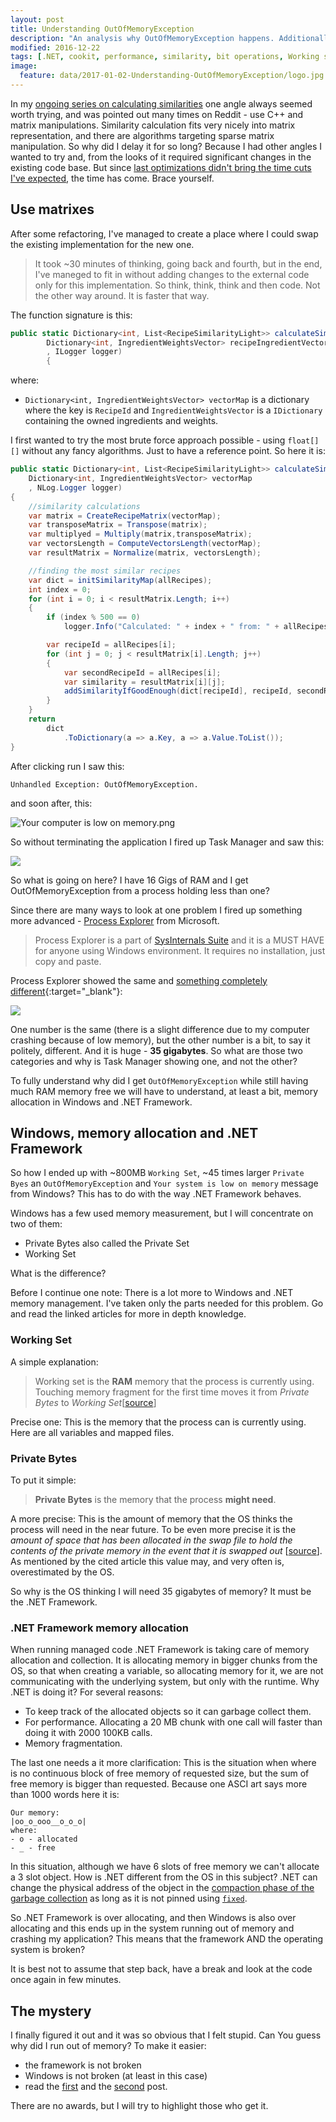 ```yaml
---
layout: post
title: Understanding OutOfMemoryException
description: "An analysis why OutOfMemoryException happens. Additionally a riddle why it happened this time."
modified: 2016-12-22
tags: [.NET, cookit, performance, similarity, bit operations, Working set, Private Bytes, OutOfMemoryException, riddle]
image:
  feature: data/2017-01-02-Understanding-OutOfMemoryException/logo.jpg
---
```


In my [ongoing series on calculating similarities](/tags/#similarity) one angle always seemed worth trying, and was pointed out many times on Reddit - use C++ and matrix manipulations. Similarity calculation fits very nicely into matrix representation, and there are algorithms targeting sparse matrix manipulation. So why did I delay it for so long? Because I had other angles I wanted to try and, from the looks of it required significant changes in the existing code base. But since [last optimizations didn't bring the time cuts I've expected](/Divide-and-conquer-bits-for-performance/), the time has come. Brace yourself.

<!--MORE-->

## Use matrixes

After some refactoring, I've managed to create a place where I could swap the existing implementation for the new one. 

> It took ~30 minutes of thinking, going back and fourth, but in the end, I've maneged to fit in without adding changes to the external code only for this implementation. So think, think, think and then code. Not the other way around. It is faster that way.

The function signature is this:

```csharp
public static Dictionary<int, List<RecipeSimilarityLight>> calculateSimilarityMapForAll(
        Dictionary<int, IngredientWeightsVector> recipeIngredientVector
        , ILogger logger)
        {
```

where:

- `Dictionary<int, IngredientWeightsVector> vectorMap` is a dictionary where the key is `RecipeId` and `IngredientWeightsVector` is a `IDictionary` containing the owned ingredients and weights. 

I first wanted to try the most brute force approach possible - using `float[][]` without any fancy algorithms. Just to have a reference point. So here it is: 

```csharp
public static Dictionary<int, List<RecipeSimilarityLight>> calculateSimilarityMapForAll(
    Dictionary<int, IngredientWeightsVector> vectorMap
    , NLog.Logger logger)
{
    //similarity calculations
    var matrix = CreateRecipeMatrix(vectorMap);
    var transposeMatrix = Transpose(matrix);
    var multiplyed = Multiply(matrix,transposeMatrix);
    var vectorsLength = ComputeVectorsLength(vectorMap);
    var resultMatrix = Normalize(matrix, vectorsLength);

    //finding the most similar recipes
    var dict = initSimilarityMap(allRecipes);
    int index = 0;
    for (int i = 0; i < resultMatrix.Length; i++)
    {
        if (index % 500 == 0)
            logger.Info("Calculated: " + index + " from: " + allRecipes.Count);

        var recipeId = allRecipes[i];
        for (int j = 0; j < resultMatrix[i].Length; j++)
        {
            var secondRecipeId = allRecipes[i];
            var similarity = resultMatrix[i][j];
            addSimilarityIfGoodEnough(dict[recipeId], recipeId, secondRecipeId, similarity);
        }
    }
    return
        dict
            .ToDictionary(a => a.Key, a => a.Value.ToList());
}

```

After clicking run I saw this:

```console
Unhandled Exception: OutOfMemoryException.
``` 
and soon after, this:

![Your computer is low on memory.png](/data/2017-01-02-Understanding-OutOfMemoryException/your-computer-is-low-on-memory.png)

So without terminating the application I fired up Task Manager and saw this:

![](/data/2017-01-02-Understanding-OutOfMemoryException/TaskManager.png)

So what is going on here? I have 16 Gigs of RAM and I get OutOfMemoryException from a process holding less than one?

Since there are many ways to look at one problem I fired up something more advanced - [Process Explorer](https://technet.microsoft.com/en-us/sysinternals/processexplorer.aspx) from Microsoft. 

> Process Explorer is a part of [SysInternals Suite](https://technet.microsoft.com/en-us/sysinternals/bb842062.aspx) and it is a MUST HAVE for anyone using Windows environment. It requires no installation, just copy and paste.

Process Explorer showed the same and [something completely different](https://www.youtube.com/watch?v=FGK8IC-bGnU){:target="_blank"}:

![](/data/2017-01-02-Understanding-OutOfMemoryException/ProcessExplorer.png)

One number is the same (there is a slight difference due to my computer crashing because of low memory), but the other number is a bit, to say it politely, different. And it is huge - **35 gigabytes**. So what are those two categories and why is Task Manager showing one, and not the other? 

To fully understand why did I get `OutOfMemoryException` while still having much RAM memory free we will have to understand, at least a bit, memory allocation in Windows and .NET Framework.

## Windows, memory allocation and .NET Framework

So how I ended up with ~800MB `Working Set`, ~45 times larger `Private Byes` an `OutOfMemoryException` and `Your system is low on memory` message from Windows? This has to do with the way .NET Framework behaves.

Windows has a few used memory measurement, but I will concentrate on two of them:

- Private Bytes also called the Private Set
- Working Set

What is the difference?

Before I continue one note:
There is a lot more to Windows and .NET memory management. I've taken only the parts needed for this problem. Go and read the linked articles for more in depth knowledge.

### Working Set

A simple explanation:

> Working set is the **RAM** memory that the process is currently using. 
> Touching memory fragment for the first time moves it from *Private Bytes* to *Working Set*[[source](https://blogs.msdn.microsoft.com/tims/2010/10/29/pdc10-mysteries-of-windows-memory-management-revealed-part-two/)]  

Precise one:
This is the memory that the process can is currently using. Here are all variables and mapped files.

### Private Bytes

To put it simple:
 
> **Private Bytes** is the memory that the process **might need**.  

A more precise:
This is the amount of memory that the OS thinks the process will need in the near future. To be even more precise it is the *amount of space that has been allocated in the swap file to hold the contents of the private memory in the event that it is swapped out* [[source](https://blogs.msdn.microsoft.com/ricom/2005/08/01/private-bytes-performance-counter-beware/)]. As mentioned by the cited article this value may, and very often is, overestimated by the OS.

So why is the OS thinking I will need 35 gigabytes of memory? It must be the .NET Framework.

### .NET Framework memory allocation

When running managed code .NET Framework is taking care of memory allocation and collection. It is allocating memory in bigger chunks from the OS, so that when creating a variable, so allocating memory for it, we are not communicating with the underlying system, but only with the runtime. Why .NET is doing it? For several reasons:

- To keep track of the allocated objects so it can garbage collect them.
- For performance. Allocating a 20 MB chunk with one call will faster than doing it with 2000 100KB calls.
- Memory fragmentation.

The last one needs a it more clarification:
This is the situation when where is no continuous block of free memory of requested size, but the sum of free memory is bigger than requested. Because one ASCI art says more than 1000 words here it is:

```console
Our memory:
|oo_o_ooo__o_o_o|
where:
- o - allocated
- _ - free
``` 
In this situation, although we have 6 slots of free memory we can't allocate a 3 slot object. 
How is .NET different from the OS in this subject? .NET can change the physical address of the object in the [compaction phase of the garbage collection](https://msdn.microsoft.com/en-us/library/ee787088(v=vs.110).aspx) as long as it is not pinned using [`fixed`](https://msdn.microsoft.com/en-us/library/f58wzh21.aspx).

So .NET Framework is over allocating, and then Windows is also over allocating and this ends up in the system running out of memory and crashing my application? This means that the framework AND the operating system is broken?

It is best not to assume that step back, have a break and look at the code once again in few minutes.

## The mystery

I finally figured it out and it was so obvious that I felt stupid. Can You guess why did I run out of memory? To make it easier:

- the framework is not broken
- Windows is not broken (at least in this case) 
- read the [first](/How_I_calculate_similarities_in_cookit/) and the [second](/How-to-calculate-17-billion-similarities/) post.

There are no awards, but I will try to highlight those who get it. 